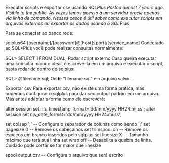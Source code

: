 Executar scripts e exportar csv usando SQL*Plus
Posted almost 7 years ago. Visible to the public.
Às vezes temos acesso à um servidor oracle apenas via linha de comando. Nesses casos é útil saber como executar scripts em arquivos externos ou exportar os dados usando o SQL*Plus

Para se conectar ao banco rode:

sqlplus64 [username]/[password]@[host]:[port]/[service_name]
Conectado ao SQL*Plus você pode realizar consultas normalmente:

SQL> SELECT 1 FROM DUAL;
Rodar script externo
Caso queira executar uma consulta maior o ideal, é escreve-la em um arquivo e executar o script, basta rodar de dentro do sqlplus:

SQL> @filename.sql;
Onde "filename.sql" é o arquivo salvo.

Exportar csv
Para exportar csv, não existe uma forma prática, mas podemos configurar o sqlplus para dar seu output padrão em um arquivo. Mas antes adaptar a forma como ele escreverá:

alter session set nls_timestamp_format='dd/mm/yyyy HH24:mi:ss';
alter session set nls_date_format='dd/mm/yyyy HH24:mi:ss';

set colsep ';'     -- Configura o separador de colunas como sendo ';'
set pagesize 0     -- Remove os cabeçalhos
set trimspool on   -- Remove os espaços em branco inseridos pelo sqlplus
set linesize X     -- Tamanho máximo que terá sua linha
set wrap off       -- Desabilita a quebra de linha. Cuidado pode cortar se for maior que linesize

spool output.csv   -- Configura o arquivo que será escrito
